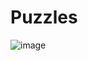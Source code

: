 # Puzzles
![image](https://user-images.githubusercontent.com/70088887/214703129-b51f702f-026a-43e6-b4ff-73cade9f9265.png)
